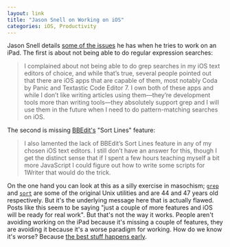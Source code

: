 ```yaml
---
layout: link
title: "Jason Snell on Working on iOS"
categories: iOS, Productivity
---
```


Jason Snell details [some of the issues](https://sixcolors.com/post/2019/02/finding-my-way-around-ios-roadblocks/) he has when he tries to work on an iPad. The first is about not being able to do regular expression searches:

> I complained about not being able to do grep searches in my iOS text editors of choice, and while that’s true, several people pointed out that there are iOS apps that are capable of them, most notably Coda by Panic and Textastic Code Editor 7. I own both of these apps and while I don’t like writing articles using them—they’re development tools more than writing tools—they absolutely support grep and I will use them in the future when I need to do pattern-matching searches on iOS.

The second is missing [BBEdit's](https://www.barebones.com/products/bbedit/) "Sort Lines" feature:

> I also lamented the lack of BBEdit’s Sort Lines feature in any of my chosen iOS text editors. I still don’t have an answer for this, though I get the distinct sense that if I spent a few hours teaching myself a bit more JavaScript I could figure out how to write some scripts for 1Writer that would do the trick.

On the one hand you can look at this as a silly exercise in masochism; [`grep`](https://en.wikipedia.org/wiki/Grep) and [`sort`](https://en.wikipedia.org/wiki/Sort_(Unix)) are some of the original Unix utilities and are 44 and 47 years old respectively. But it's the underlying message here that is actually flawed. Posts like this seem to be saying "just a couple of more features and iOS will be ready for real work". But that's not the way it works. People aren't avoiding working on the iPad because it's missing a couple of features, they are avoiding it because it's a worse paradigm for working. How do we know it's worse? Because [the best stuff happens early](https://blog.robenkleene.com/2019/04/11/a-few-smart-people-in-a-room/).
